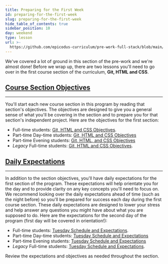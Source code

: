 ```yaml
---
title: Preparing for the First Week
id: preparing-for-the-first-week
slug: preparing-for-the-first-week
hide_table_of_contents: true
sidebar_position: 10
day: weekend
type: lesson
url: >-
  https://github.com/epicodus-curriculum/pre-work-full-stack/blob/main/0i_preparing_for_the_first_week.md
---
```


We've covered a lot of ground in this section of the pre-work and we're almost done! Before we wrap up, there are two lessons you'll need to go over in the first course section of the curriculum, **Git, HTML and CSS**.

## [Course Section Objectives](#course-section-objectives)

---

You'll start each new course section in this program by reading that section's objectives. The objectives are designed to give you a general sense of what you'll be covering in the section and to prepare you for that section's independent project. Here are the objectives for the first section:

* Full-time students: [Git, HTML and CSS Objectives](https://new.learnhowtoprogram.com/introduction-to-programming/git-html-and-css/git-html-&-css-objectives).
* Part-time Day-time students: [Git, HTML and CSS Objectives](https://new.learnhowtoprogram.com/introduction-to-programming-part-time/git-html-and-css/git-html-&-css-objectives)
* Part-time Evening students: [Git, HTML, and CSS Objectives](https://new.learnhowtoprogram.com/introduction-to-programming-part-time-evening/git-html-and-css/git-html-&-css-objectives)
* *Legacy* Full-time students: [Git, HTML and CSS Objectives](https://new.learnhowtoprogram.com/introduction-to-programming-classic/git-html-and-css/git-html-&-css-objectives).

## [Daily Expectations](#daily-expectations)

---

In addition to the section objectives, you'll have daily expectations for the first section of the program. These expectations will help orientate you for the day and to provide clarity on any key concepts you'll need to focus on. We recommend looking over the daily expectations ahead of time (such as the night before) so you'll be prepared for success each day during the first course section. These daily expectations are designed to lower your stress and help answer any questions you might have about what you are supposed to do. Here are the expectations for the second day of the program (first day will be covered in orientation!): 

* Full-time students: [Tuesday Schedule and Expectations](https://new.learnhowtoprogram.com/introduction-to-programming/git-html-and-css/tuesday-schedule-and-expectations).
* Part-time Day-time students: [Tuesday Schedule and Expectations](https://new.learnhowtoprogram.com/introduction-to-programming-part-time/git-html-and-css/tuesday-schedule-and-expectations)
* Part-time Evening students: [Tuesday Schedule and Expectations](https://new.learnhowtoprogram.com/introduction-to-programming-part-time-evening/git-html-and-css/tuesday-schedule-and-expectations)
* *Legacy* Full-time students: [Tuesday Schedule and Expectations](https://new.learnhowtoprogram.com/introduction-to-programming-classic/git-html-and-css/tuesday-schedule-and-expectations).

Review the expectations and objectives as needed throughout the section. 
